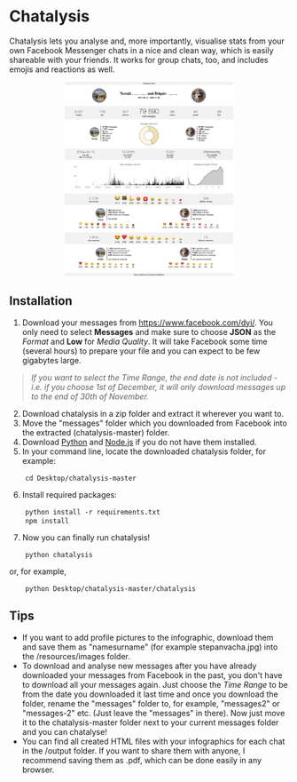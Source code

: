 # Chatalysis

Chatalysis lets you analyse and, more importantly, visualise stats from your own Facebook Messenger chats in a nice and clean way, which is easily shareable with your friends. It works for group chats, too, and includes emojis and reactions as well.

<p align="center">
<img src="output/preview.jpg"
     alt="Preview"
     style="height: 350px;" />
</p>

## Installation

1. Download your messages from <https://www.facebook.com/dyi/>. You only need to select **Messages** and make sure to choose **JSON** as the *Format* and **Low** for *Media Quality*. It will take Facebook some time (several hours) to prepare your file and you can expect to be few gigabytes large.
> *If you want to select the Time Range, the end date is not included - i.e. if you choose 1st of December, it will only download messages up to the end of 30th of November.*
2. Download chatalysis in a zip folder and extract it wherever you want to. 
3. Move the "messages" folder which you downloaded from Facebook into the extracted (chatalysis-master) folder.
4. Download [Python](https://www.python.org/downloads/) and [Node.js](https://nodejs.org/en/download/) if you do not have them installed.
5. In your command line, locate the downloaded chatalysis folder, for example:
```
    cd Desktop/chatalysis-master
```
6. Install required packages:
```
    python install -r requirements.txt
    npm install
```
7. Now you can finally run chatalysis!
```
    python chatalysis
```
or, for example,
```
    python Desktop/chatalysis-master/chatalysis
```

## Tips

- If you want to add profile pictures to the infographic, download them and save them as "namesurname" (for example stepanvacha.jpg) into the /resources/images folder.
- To download and analyse new messages after you have already downloaded your messages from Facebook in the past, you don't have to download all your messages again. Just choose the *Time Range* to be from the date you downloaded it last time and once you download the folder, rename the "messages" folder to, for example, "messages2" or "messages-2" etc. (Just leave the "messages" in there). Now just move it to the chatalysis-master folder next to your current messages folder and you can chatalyse!
- You can find all created HTML files with your infographics for each chat in the /output folder. If you want to share them with anyone, I recommend saving them as .pdf, which can be done easily in any browser.

